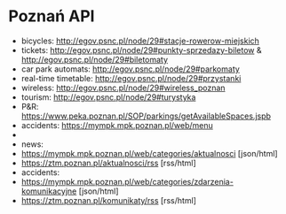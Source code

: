 # Poznań API

* bicycles: http://egov.psnc.pl/node/29#stacje-rowerow-miejskich
* tickets: http://egov.psnc.pl/node/29#punkty-sprzedazy-biletow & http://egov.psnc.pl/node/29#biletomaty
* car park automats: http://egov.psnc.pl/node/29#parkomaty
* real-time timetable: http://egov.psnc.pl/node/29#przystanki
* wireless: http://egov.psnc.pl/node/29#wireless_poznan
* tourism: http://egov.psnc.pl/node/29#turystyka
* P&R: https://www.peka.poznan.pl/SOP/parkings/getAvailableSpaces.jspb
* accidents: https://mympk.mpk.poznan.pl/web/menu
* 
* news:
*   https://mympk.mpk.poznan.pl/web/categories/aktualnosci [json/html]
*   https://ztm.poznan.pl/aktualnosci/rss [rss/html]
* accidents:
*   https://mympk.mpk.poznan.pl/web/categories/zdarzenia-komunikacyjne [json/html]
*   https://ztm.poznan.pl/komunikaty/rss [rss/html]
